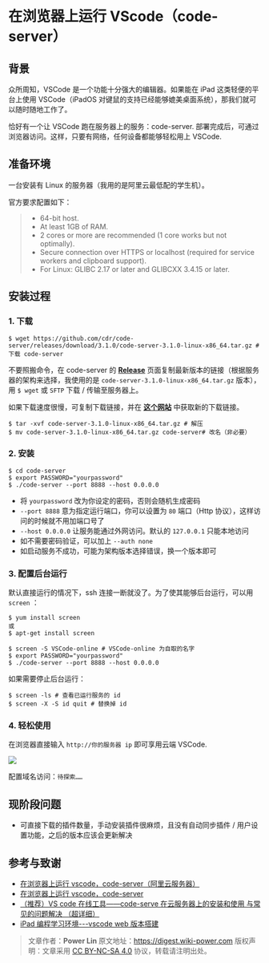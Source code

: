 # 在浏览器上运行 VScode（code-server）

## 背景

众所周知，VSCode 是一个功能十分强大的编辑器。如果能在 iPad 这类轻便的平台上使用 VSCode（iPadOS 对键鼠的支持已经能够媲美桌面系统），那我们就可以随时随地工作了。

恰好有一个让 VSCode 跑在服务器上的服务：code-server. 部署完成后，可通过浏览器访问。这样，只要有网络，任何设备都能够轻松用上 VSCode.

## 准备环境

一台安装有 Linux 的服务器（我用的是阿里云最低配的学生机）。

官方要求配置如下：

> - 64-bit host.
> - At least 1GB of RAM.
> - 2 cores or more are recommended (1 core works but not optimally).
> - Secure connection over HTTPS or localhost (required for service workers and clipboard support).
> - For Linux: GLIBC 2.17 or later and GLIBCXX 3.4.15 or later.

## 安装过程

### 1. 下载

```shell
$ wget https://github.com/cdr/code-server/releases/download/3.1.0/code-server-3.1.0-linux-x86_64.tar.gz # 下载 code-server
```

不要照搬命令，在 code-server 的 [**Release**](https://github.com/cdr/code-server/releases) 页面复制最新版本的链接（根据服务器的架构来选择，我使用的是 `code-server-3.1.0-linux-x86_64.tar.gz` 版本），用 `$ wget` 或 `SFTP` 下载 / 传输至服务器上。

如果下载速度很慢，可复制下载链接，并在 [**这个网站**](https://d.serctl.com/) 中获取新的下载链接。

```shell
$ tar -xvf code-server-3.1.0-linux-x86_64.tar.gz # 解压
$ mv code-server-3.1.0-linux-x86_64.tar.gz code-server# 改名（非必要）
```

### 2. 安装

```shell
$ cd code-server
$ export PASSWORD="yourpassword"
$ ./code-server --port 8888 --host 0.0.0.0
```

- 将 `yourpassword` 改为你设定的密码，否则会随机生成密码
- `--port 8888` 意为指定运行端口，你可以设置为 `80` 端口（Http 协议），这样访问的时候就不用加端口号了
- `--host 0.0.0.0` 让服务能通过外网访问。默认的 `127.0.0.1` 只能本地访问
- 如不需要密码验证，可以加上 `--auth none`
- 如启动服务不成功，可能为架构版本选择错误，换一个版本即可

### 3. 配置后台运行

默认直接运行的情况下，ssh 连接一断就没了。为了使其能够后台运行，可以用 `screen` ：

```shell
$ yum install screen
或
$ apt-get install screen
```

```shell
$ screen -S VSCode-online # VSCode-online 为自取的名字
$ export PASSWORD="yourpassword"
$ ./code-server --port 8888 --host 0.0.0.0
```

如果需要停止后台运行：

```shell
$ screen -ls # 查看已运行服务的 id
$ screen -X -S id quit # 替换掉 id
```

### 4. 轻松使用

在浏览器直接输入 `http://你的服务器 ip` 即可享用云端 VSCode.

![](https://wiki-media-1253965369.cos.ap-guangzhou.myqcloud.com/img/20200413181001.jpg)

配置域名访问：`待探索……`

## 现阶段问题

- 可直接下载的插件数量，手动安装插件很麻烦，且没有自动同步插件 / 用户设置功能，之后的版本应该会更新解决

## 参考与致谢

- [在浏览器上运行 vscode，code-server（阿里云服务器）](https://copyfuture.com/blogs-details/20200405045150018h4edt0f4q8486jq)
- [在浏览器上运行 vscode，code-server](https://segmentfault.com/a/1190000022267386)
- [（推荐）VS code 在线工具——code-serve 在云服务器上的安装和使用 与常见的问题解决 （超详细）](https://blog.csdn.net/Granery/article/details/90415636)
- [iPad 编程学习环境---vscode web 版本搭建](https://blog.icodef.com/2019/11/17/1670)

> 文章作者：**Power Lin**
> 原文地址：<https://digest.wiki-power.com>
> 版权声明：文章采用 [CC BY-NC-SA 4.0](https://creativecommons.org/licenses/by/4.0/deed.zh) 协议，转载请注明出处。

